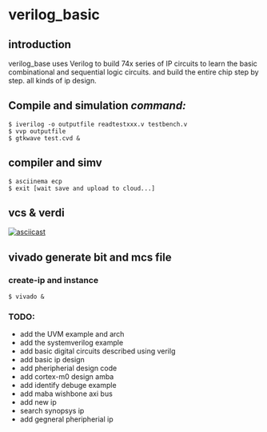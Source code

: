 # verilog_basic
## introduction

verilog_base uses Verilog to build 74x series of IP circuits to learn the basic combinational and sequential logic circuits. and build the entire chip step by step.
all kinds of ip design.

## Compile and simulation *command:*
```shell
$ iverilog -o outputfile readtestxxx.v testbench.v
$ vvp outputfile
$ gtkwave test.cvd &
```
## compiler and simv
```shell
$ asciinema ecp
$ exit [wait save and upload to cloud...]
```
## vcs & verdi

[![asciicast](https://asciinema.org/a/8AvIYNfUfi9sQypDmhYCkdzZo.svg)](https://asciinema.org/a/8AvIYNfUfi9sQypDmhYCkdzZo)


## vivado generate bit and mcs file
### create-ip and instance
```shell
$ vivado &
```
### TODO:
 - add the UVM example and arch
 - add the systemverilog example
 - add basic digital circuits described using verilg
 - add basic ip design
 - add pheripherial design code
 - add cortex-m0 design amba 
 - add identify debuge example
 - add maba wishbone axi bus
 - add new ip
 - search synopsys ip
 - add gegneral pheripherial ip
